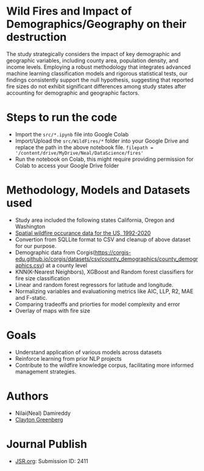 # Wild Fires and Impact of Demographics/Geography on their destruction
The study strategically considers the impact of key demographic and geographic variables, including county area, population density, and income levels. Employing a robust methodology that integrates advanced machine learning classification models and rigorous statistical tests, our findings consistently support the null hypothesis, suggesting that reported fire sizes do not exhibit significant differences among study states after accounting for demographic and geographic factors.
# Steps to run the code
- Import the `src/*.ipynb` file into Google Colab
- Import/Upload the `src/WildFires/*` folder into your Google Drive and replace the path in the above notebook file.
`filepath = '/content/drive/MyDrive/Neal/DataScience/fires'`
- Run the notebook on Colab, this might require providing permission for Colab to access your Google Drive folder

# Methodology, Models and Datasets used
- Study area included the following states California, Oregon and Washington
- [Spatial wildfire occurance data for the US, 1992-2020](https://www.fs.usda.gov/rds/archive/catalog/RDS-2013-0009.6)
- Convertion from SQLLite format to CSV and cleanup of above dataset for our purpose. 
- Demographic data from Corgis(https://corgis-edu.github.io/corgis/datasets/csv/county_demographics/county_demographics.csv) at a county level
- KNN(K-Nearest Neighbors), XGBoost and Random forest classifiers for fire size classification
- Linear and random forest regressors for latitude and longitude.
- Normalizing variables and evaluationing metrics like AIC, LLP, R2, MAE and F-static.
- Comparing tradeoffs and priorties for model complexity and error
- Overlay of maps with fire size

# Goals
- Understand application of various models across datasets
- Reinforce learning from prior NLP projects
- Contribute to the wildfire knowledge corpus, facilitating more informed management strategies.

# Authors
- Nilai(Neal) Damireddy
- [Clayton Greenberg](https://www.linkedin.com/in/cgphd/)

# Journal Publish
- [JSR.org](https://jsr.org): Submission ID: 2411
